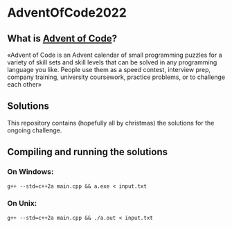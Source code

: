 # AdventOfCode2022

## What is [Advent of Code](https://adventofcode.com/about)?
«Advent of Code is an Advent calendar of small programming puzzles for a variety of skill sets and skill levels that can be solved in any programming language you like. People use them as a speed contest, interview prep, company training, university coursework, practice problems, or to challenge each other»

## Solutions
This repository contains (hopefully all by christmas) the solutions for the ongoing challenge.

## Compiling and running the solutions

### On Windows:
```g++ --std=c++2a main.cpp && a.exe < input.txt```

### On Unix:
```g++ --std=c++2a main.cpp && ./a.out < input.txt```
